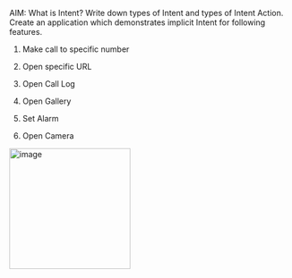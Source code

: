 AIM: What is Intent? Write down types of Intent and types of Intent Action. Create an application which demonstrates implicit Intent for following features. 

1. Make call to specific number

2. Open specific URL

3. Open Call Log

4. Open Gallery

5. Set Alarm

6. Open Camera

<img width="216" alt="image" src="https://github.com/Rushi-7070/MAS_Practical-5_21012011136/assets/97504709/3f092291-256b-48f9-ba38-2da5d548a98c">
